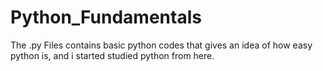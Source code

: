 # Python_Fundamentals
The .py Files contains basic python codes that gives an idea of how easy python is, and i started studied python from here.

